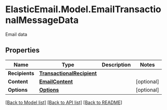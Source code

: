 # ElasticEmail.Model.EmailTransactionalMessageData
Email data

## Properties

Name | Type | Description | Notes
------------ | ------------- | ------------- | -------------
**Recipients** | [**TransactionalRecipient**](TransactionalRecipient.md) |  | 
**Content** | [**EmailContent**](EmailContent.md) |  | [optional] 
**Options** | [**Options**](Options.md) |  | [optional] 

[[Back to Model list]](../README.md#documentation-for-models) [[Back to API list]](../README.md#documentation-for-api-endpoints) [[Back to README]](../README.md)

